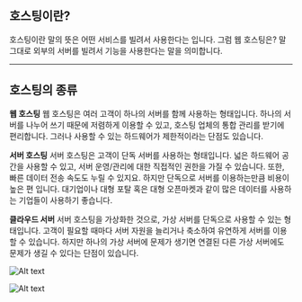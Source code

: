 호스팅이란?
-----------

호스팅이란 말의 뜻은 어떤 서비스를 빌려서 사용한다는 입니다. 그럼 웹 호스팅은? 말 그대로 외부의 서버를 빌려서 기능을 사용한다는 말을 의미합니다. 

***

호스팅의 종류
-------------

**웹 호스팅**
웹 호스팅은 여러 고객이 하나의 서버를 함께 사용하는 형태입니다. 하나의 서버를 나누어 쓰기 때문에 저렴하게 이용할 수 있고, 호스팅 업체의 통합 관리를 받기에 편리합니다. 그러나 사용할 수 있는 하드웨어가 제한적이라는 단점도 있습니다.

**서버 호스팅**
서버 호스팅은 고객이 단독 서버를 사용하는 형태입니다. 넓은 하드웨어 공간을 사용할 수 있고, 서버 운영/관리에 대한 직접적인 권한을 가질 수 있습니다. 또한, 빠른 데이터 전송 속도도 누릴 수 있지요. 하지만 단독으로 서버를 이용하는만큼 비용이 높은 편 입니다. 대기업이나 대형 포탈 혹은 대형 오픈마켓과 같이 많은 데이터를 사용하는 기업들이 사용하기 좋습니다. 

**클라우드 서버**
서버 호스팅을 가상화한 것으로, 가상 서버를 단독으로 사용할 수 있는 형태입니다. 고객이 필요할 때마다 서버 자원을 늘리거나 축소하여 유연하게 서버를 이용할 수 있습니다. 하지만 하나의 가상 서버에 문제가 생기면 연결된 다른 가상 서버에도 문제가 생길 수 있다는 단점이 있습니다.

​![Alt text](https://velog.velcdn.com/images/dreamjh/post/f9d2a2b2-3b0b-4bfa-a4b9-580f2ef0c03f/image.png)

![Alt text](https://velog.velcdn.com/images/dreamjh/post/a8f3babe-47e2-48b1-b03c-60aa1b341b35/image.png)